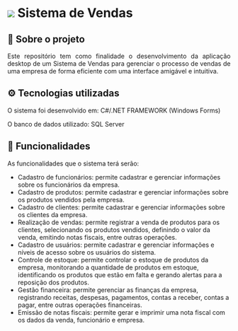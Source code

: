 # ![](https://cdn3.iconfinder.com/data/icons/street-food-and-food-trucker-1/64/noodles-shop-food-store-street-48.png) Sistema de Vendas

## :file_folder: Sobre o projeto

<p align="justify">
  Este repositório tem como finalidade o desenvolvimento da aplicação desktop de um Sistema de Vendas para gerenciar o processo de vendas de uma empresa de forma eficiente com uma interface amigável e intuitiva.
</p>

## :gear: Tecnologias utilizadas

<p align="justify">
O sistema foi desenvolvido em: C#/.NET FRAMEWORK (Windows Forms)
</p>

<p align="justify">
O banco de dados utilizado: SQL Server
</p>

## :pencil: Funcionalidades

As funcionalidades que o sistema terá serão:

- Cadastro de funcionários: permite cadastrar e gerenciar informações sobre os funcionários da empresa.
- Cadastro de produtos: permite cadastrar e gerenciar informações sobre os produtos vendidos pela empresa.
- Cadastro de clientes: permite cadastrar e gerenciar informações sobre os clientes da empresa.
- Realização de vendas: permite registrar a venda de produtos para os clientes, selecionando os produtos vendidos, definindo o valor da venda, emitindo notas fiscais, entre outras operações.
- Cadastro de usuários: permite cadastrar e gerenciar informações e níveis de acesso sobre os usuários do sistema.
- Controle de estoque: permite controlar o estoque de produtos da empresa, monitorando a quantidade de produtos em estoque, identificando os produtos que estão em falta e gerando alertas para a reposição dos produtos.
- Gestão financeira: permite gerenciar as finanças da empresa, registrando receitas, despesas, pagamentos, contas a receber, contas a pagar, entre outras operações financeiras.
- Emissão de notas fiscais: permite gerar e imprimir uma nota fiscal com os dados da venda, funcionário e empresa.
